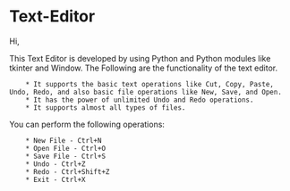 # Text-Editor

Hi,

 This Text Editor is developed by using Python and Python modules like tkinter and Window. The Following are the functionality of the text editor.

        * It supports the basic text operations like Cut, Copy, Paste, Undo, Redo, and also basic file operations like New, Save, and Open.
        * It has the power of unlimited Undo and Redo operations.
        * It supports almost all types of files.

 You can perform the following operations:

        * New File - Ctrl+N
        * Open File - Ctrl+O
        * Save File - Ctrl+S
        * Undo - Ctrl+Z
        * Redo - Ctrl+Shift+Z
        * Exit - Ctrl+X
